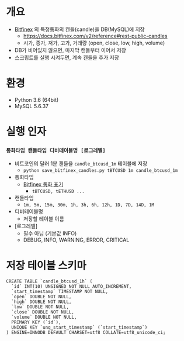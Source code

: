# 개요
- [Bitfinex](https://www.bitfinex.com/) 의 특정통화의 캔들(candle)을 DB(MySQL)에 저장
  - https://docs.bitfinex.com/v2/reference#rest-public-candles
  - 시가, 종가, 저가, 고가, 거래량 (open, close, low, high, volume)
- DB가 비어있지 않으면, 마지막 캔들부터 이어서 저장
- 스크립트를 실행 시켜두면, 계속 캔들을 추가 저장

# 환경
- Python 3.6 (64bit)
- MySQL 5.6.37

# 실행 인자
### `통화타입 캔들타입 디비테이블명 [로그레벨]`
- 비트코인의 달러 1분 캔들을 `candle_btcusd_1m` 테이블에 저장
  - `python save_bitfinex_candles.py tBTCUSD 1m candle_btcusd_1m`
- 통화타입
  - [Bitfinex 통화 표기](https://docs.bitfinex.com/v2/docs/readme#section-what-is-a-symbol-)
    - `tBTCUSD, tETHUSD ...`
- 캔들타입
  - `1m, 5m, 15m, 30m, 1h, 3h, 6h, 12h, 1D, 7D, 14D, 1M`
- 디비테이블명
  - 저장할 테이블 이름
- [로그레벨]
  - 필수 아님 (기본값 INFO)
  - DEBUG, INFO, WARNING, ERROR, CRITICAL

# 저장 테이블 스키마
```
CREATE TABLE `candle_btcusd_1h` (
  `id` INT(10) UNSIGNED NOT NULL AUTO_INCREMENT,
  `start_timestamp` TIMESTAMP NOT NULL,
  `open` DOUBLE NOT NULL,
  `high` DOUBLE NOT NULL,
  `low` DOUBLE NOT NULL,
  `close` DOUBLE NOT NULL,
  `volume` DOUBLE NOT NULL,
  PRIMARY KEY (`id`),
  UNIQUE KEY `unq_start_timestamp` (`start_timestamp`)
) ENGINE=INNODB DEFAULT CHARSET=utf8 COLLATE=utf8_unicode_ci;
```
